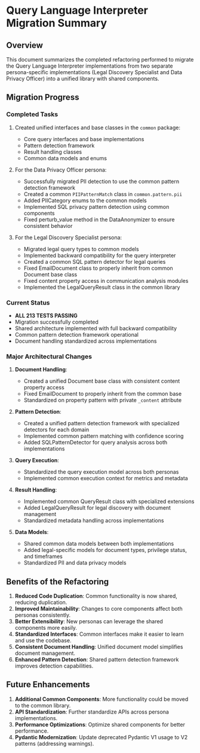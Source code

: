 # Query Language Interpreter Migration Summary

## Overview
This document summarizes the completed refactoring performed to migrate the Query Language Interpreter implementations from two separate persona-specific implementations (Legal Discovery Specialist and Data Privacy Officer) into a unified library with shared components.

## Migration Progress

### Completed Tasks
1. Created unified interfaces and base classes in the `common` package:
   - Core query interfaces and base implementations
   - Pattern detection framework
   - Result handling classes
   - Common data models and enums

2. For the Data Privacy Officer persona:
   - Successfully migrated PII detection to use the common pattern detection framework
   - Created a common `PIIPatternMatch` class in `common.pattern.pii`
   - Added PIICategory enums to the common models
   - Implemented SQL privacy pattern detection using common components
   - Fixed perturb_value method in the DataAnonymizer to ensure consistent behavior

3. For the Legal Discovery Specialist persona:
   - Migrated legal query types to common models
   - Implemented backward compatibility for the query interpreter
   - Created a common SQL pattern detector for legal queries
   - Fixed EmailDocument class to properly inherit from common Document base class
   - Fixed content property access in communication analysis modules
   - Implemented the LegalQueryResult class in the common library

### Current Status
- **ALL 213 TESTS PASSING** 
- Migration successfully completed
- Shared architecture implemented with full backward compatibility
- Common pattern detection framework operational
- Document handling standardized across implementations

### Major Architectural Changes
1. **Document Handling**: 
   - Created a unified Document base class with consistent content property access
   - Fixed EmailDocument to properly inherit from the common base
   - Standardized on property pattern with private `_content` attribute

2. **Pattern Detection**: 
   - Created a unified pattern detection framework with specialized detectors for each domain
   - Implemented common pattern matching with confidence scoring
   - Added SQLPatternDetector for query analysis across both implementations

3. **Query Execution**: 
   - Standardized the query execution model across both personas
   - Implemented common execution context for metrics and metadata

4. **Result Handling**: 
   - Implemented common QueryResult class with specialized extensions
   - Added LegalQueryResult for legal discovery with document management
   - Standardized metadata handling across implementations

5. **Data Models**: 
   - Shared common data models between both implementations
   - Added legal-specific models for document types, privilege status, and timeframes
   - Standardized PII and data privacy models

## Benefits of the Refactoring
1. **Reduced Code Duplication**: Common functionality is now shared, reducing duplication.
2. **Improved Maintainability**: Changes to core components affect both personas consistently.
3. **Better Extensibility**: New personas can leverage the shared components more easily.
4. **Standardized Interfaces**: Common interfaces make it easier to learn and use the codebase.
5. **Consistent Document Handling**: Unified document model simplifies document management.
6. **Enhanced Pattern Detection**: Shared pattern detection framework improves detection capabilities.

## Future Enhancements
1. **Additional Common Components**: More functionality could be moved to the common library.
2. **API Standardization**: Further standardize APIs across persona implementations.
3. **Performance Optimizations**: Optimize shared components for better performance.
4. **Pydantic Modernization**: Update deprecated Pydantic V1 usage to V2 patterns (addressing warnings).